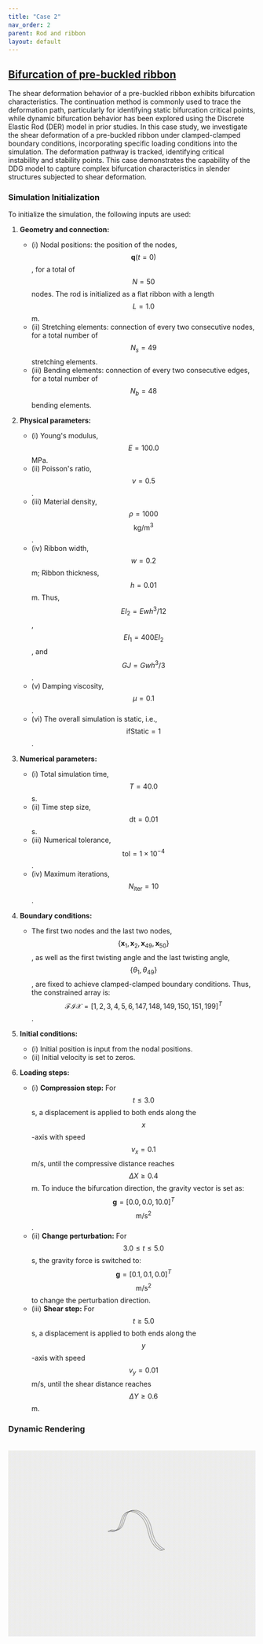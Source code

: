 ```yaml
---
title: "Case 2"
nav_order: 2
parent: Rod and ribbon
layout: default
---
```


## [Bifurcation of pre-buckled ribbon](https://github.com/weicheng-huang-mechanics/DDG_Tutorial/tree/main/3d_curve/case_2)

The shear deformation behavior of a pre-buckled ribbon exhibits bifurcation characteristics. The continuation method is commonly used to trace the deformation path, particularly for identifying static bifurcation critical points, while dynamic bifurcation behavior has been explored using the Discrete Elastic Rod (DER) model in prior studies. In this case study, we investigate the shear deformation of a pre-buckled ribbon under clamped-clamped boundary conditions, incorporating specific loading conditions into the simulation. The deformation pathway is tracked, identifying critical instability and stability points. This case demonstrates the capability of the DDG model to capture complex bifurcation characteristics in slender structures subjected to shear deformation.  

### Simulation Initialization  

To initialize the simulation, the following inputs are used:  

1. **Geometry and connection:**  
   - (i) Nodal positions: the position of the nodes, $$\mathbf{q}(t=0)$$, for a total of $$N=50$$ nodes. The rod is initialized as a flat ribbon with a length $$L=1.0$$ m.  
   - (ii) Stretching elements: connection of every two consecutive nodes, for a total number of $$N_{s}=49$$ stretching elements.  
   - (iii) Bending elements: connection of every two consecutive edges, for a total number of $$N_{b}=48$$ bending elements.  

2. **Physical parameters:**  
   - (i) Young's modulus, $$E=100.0$$ MPa.  
   - (ii) Poisson's ratio, $$\nu=0.5$$.  
   - (iii) Material density, $$\rho=1000$$ $$\mathrm{kg/m^3}$$.  
   - (iv) Ribbon width, $$w=0.2$$ m; Ribbon thickness, $$h=0.01$$ m. Thus, $$EI_{2} = Ewh^3/12$$, $$EI_{1} = 400EI_{2}$$, and $$GJ = Gwh^3/3$$.  
   - (v) Damping viscosity, $$\mu = 0.1$$.  
   - (vi) The overall simulation is static, i.e., $$\mathrm{ifStatic} = 1$$.  

3. **Numerical parameters:**  
   - (i) Total simulation time, $$T=40.0$$ s.  
   - (ii) Time step size, $$\mathrm{dt} = 0.01$$ s.  
   - (iii) Numerical tolerance, $$\mathrm{tol} = 1 \times 10^{-4}$$.  
   - (iv) Maximum iterations, $$N_{\mathrm{iter}} = 10$$.  

4. **Boundary conditions:**  
   - The first two nodes and the last two nodes, $$\{\mathbf{x}_{1},\mathbf{x}_{2},\mathbf{x}_{49},\mathbf{x}_{50} \}$$, as well as the first twisting angle and the last twisting angle, $$\{\theta_{1}, \theta_{49}\}$$, are fixed to achieve clamped-clamped boundary conditions. Thus, the constrained array is: $$\mathcal{FIX} = [1,2,3,4,5,6,147,148,149,150,151,199]^{T}$$.  

5. **Initial conditions:**  
   - (i) Initial position is input from the nodal positions.  
   - (ii) Initial velocity is set to zeros.  

6. **Loading steps:**  
   - (i) **Compression step:** For $$t \leq 3.0$$ s, a displacement is applied to both ends along the $$x$$-axis with speed $$v_{x} = 0.1$$ m/s, until the compressive distance reaches $$\Delta X \geq 0.4$$ m. To induce the bifurcation direction, the gravity vector is set as:  
     $$\mathbf{g}=[0.0,0.0,10.0]^T$$ $$\mathrm{m/s^2}$$.  
   - (ii) **Change perturbation:** For $$3.0 \leq t \leq 5.0$$ s, the gravity force is switched to:  
     $$\mathbf{g}=[0.1,0.1,0.0]^T$$ $$\mathrm{m/s^2}$$ to change the perturbation direction.  
   - (iii) **Shear step:** For $$t \geq 5.0$$ s, a displacement is applied to both ends along the $$y$$-axis with speed $$v_{y} = 0.01$$ m/s, until the shear distance reaches $$\Delta Y \geq 0.6$$ m.  


### Dynamic Rendering
<br/><img src='../assets/videos/rod_2.gif' width="600">
